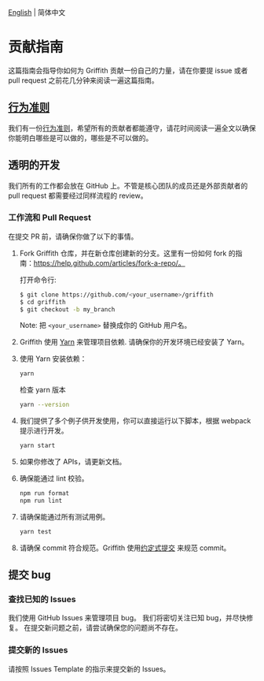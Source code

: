[English](./CONTRIBUTING.md) | 简体中文

# 贡献指南

这篇指南会指导你如何为 Griffith 贡献一份自己的力量，请在你要提 issue 或者 pull request 之前花几分钟来阅读一遍这篇指南。

## [行为准则](./CODE_OF_CONDUCT.md)

我们有一份[行为准则](./CODE_OF_CONDUCT.md)，希望所有的贡献者都能遵守，请花时间阅读一遍全文以确保你能明白哪些是可以做的，哪些是不可以做的。

## 透明的开发

我们所有的工作都会放在 GitHub 上。不管是核心团队的成员还是外部贡献者的 pull request 都需要经过同样流程的 review。

### 工作流和 Pull Request

在提交 PR 前，请确保你做了以下的事情。

1.  Fork Griffith 仓库，并在新仓库创建新的分支。这里有一份如何 fork 的指南：https://help.github.com/articles/fork-a-repo/。

    打开命令行:

    ```sh
    $ git clone https://github.com/<your_username>/griffith
    $ cd griffith
    $ git checkout -b my_branch
    ```

    Note: 把 `<your_username>` 替换成你的 GitHub 用户名。

2.  Griffith 使用 [Yarn](https://yarnpkg.com/zh-Hant/) 来管理项目依赖. 请确保你的开发环境已经安装了 Yarn。

3.  使用 Yarn 安装依赖：

    ```sh
    yarn
    ```

    检查 yarn 版本

    ```sh
    yarn --version
    ```

4.  我们提供了多个例子供开发使用，你可以直接运行以下脚本，根据 webpack 提示进行开发。

    ```sh
    yarn start
    ```

5.  如果你修改了 APIs，请更新文档。

6.  确保能通过 lint 校验。

    ```sh
    npm run format
    npm run lint
    ```

7.  请确保能通过所有测试用例。

    ```sh
    yarn test
    ```

8.  请确保 commit 符合规范。Griffith 使用[约定式提交](https://www.conventionalcommits.org/zh/v1.0.0-beta.2/) 来规范 commit。

## 提交 bug

### 查找已知的 Issues

我们使用 GitHub Issues 来管理项目 bug。 我们将密切关注已知 bug，并尽快修复。 在提交新问题之前，请尝试确保您的问题尚不存在。

### 提交新的 Issues

请按照 Issues Template 的指示来提交新的 Issues。
